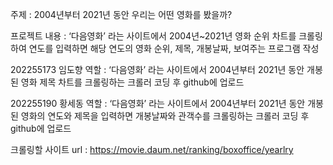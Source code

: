 주제 : 2004년부터 2021년 동안 우리는 어떤 영화를 봤을까?



프로젝트 내용 : ‘다음영화’ 라는 사이트에서 2004년~2021년 영화 순위 차트를 크롤링하여 연도를 입력하면 해당 연도의 영화 순위, 제목, 개봉날짜,  보여주는 프로그램 작성



202255173 임도향 역할 : ‘다음영화’ 라는 사이트에서 2004년부터 2021년 동안 개봉된 영화 제목 차트를 크롤링하는 크롤러 코딩 후 github에 업로드

202255190 황세동 역할 :  ‘다음영화’ 라는 사이트에서 2004년부터 2021년 동안 개봉된 영화의 연도와 제목을 입력하면 개봉날짜와 관객수를 크롤링하는 크롤러 코딩 후 github에 업로드





크롤링할 사이트 url : https://movie.daum.net/ranking/boxoffice/yearlry
